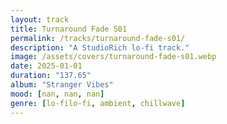 ```yaml
---
layout: track
title: Turnaround Fade S01
permalink: /tracks/turnaround-fade-s01/
description: "A StudioRich lo-fi track."
image: /assets/covers/turnaround-fade-s01.webp
date: 2025-01-01
duration: "137.65"
album: "Stranger Vibes"
mood: [nan, nan, nan]
genre: [lo-filo-fi, ambient, chillwave]
---
```

